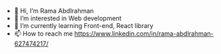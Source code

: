 - 👋 Hi, I’m Rama Abdlrahman
- 👀 I’m interested in Web development
- 🌱 I’m currently learning Front-end, React library
- 📫 How to reach me https://www.linkedin.com/in/rama-abdlrahman-627474217/

<!---
Rama1972001/Rama1972001 is a ✨ special ✨ repository because its `README.md` (this file) appears on your GitHub profile.
You can click the Preview link to take a look at your changes.
--->
